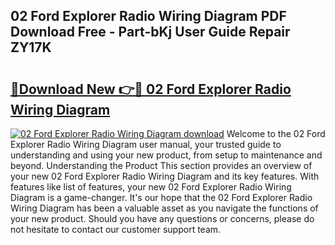 ## 02 Ford Explorer Radio Wiring Diagram PDF Download Free - Part-bKj User Guide Repair ZY17K

# <h2><a href="http://dfu9ehz.blite.top/?on=02+Ford+Explorer+Radio+Wiring+Diagram">🔗Download New 👉🔴 02 Ford Explorer Radio Wiring Diagram</a></h2>

[![02 Ford Explorer Radio Wiring Diagram download](https://i.imgur.com/lujVjoI.png)](http://dfu9ehz.blite.top/?on=02+Ford+Explorer+Radio+Wiring+Diagram)
Welcome to the 02 Ford Explorer Radio Wiring Diagram user manual, your trusted guide to understanding and using your new product, from setup to maintenance and beyond. Understanding the Product This section provides an overview of your new 02 Ford Explorer Radio Wiring Diagram and its key features. With features like list of features, your new 02 Ford Explorer Radio Wiring Diagram is a game-changer. It's our hope that the 02 Ford Explorer Radio Wiring Diagram has been a valuable asset as you navigate the functions of your new product. Should you have any questions or concerns, please do not hesitate to contact our customer support team.
